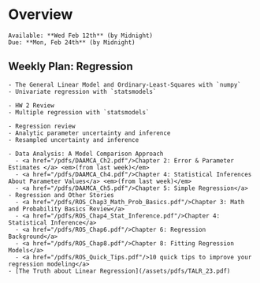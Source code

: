 # Overview
```{admonition} HW 3
Available: **Wed Feb 12th** (by Midnight)  
Due: **Mon, Feb 24th** (by Midnight)
```

## Weekly Plan: Regression
```{topic} [📚 Monday Feb 10th](https://classroom.github.com/a/Xfxgaqdi) 
- The General Linear Model and Ordinary-Least-Squares with `numpy`
- Univariate regression with `statsmodels`
```

```{topic} Tuesday Feb 11th 
- HW 2 Review
- Multiple regression with `statsmodels`
```

```{topic} [Wednesday Feb 12th]()  
- Regression review
- Analytic parameter uncertainty and inference
- Resampled uncertainty and inference
```

```{topic} Readings
- Data Analysis: A Model Comparison Approach
  - <a href="/pdfs/DAAMCA_Ch2.pdf"/>Chapter 2: Error & Parameter Estimates </a> <em>(from last week)</em>   
  - <a href="/pdfs/DAAMCA_Ch4.pdf"/>Chapter 4: Statistical Inferences About Parameter Values</a> <em>(from last week)</em>  
  - <a href="/pdfs/DAAMCA_Ch5.pdf"/>Chapter 5: Simple Regression</a>  
- Regression and Other Stories
  - <a href="/pdfs/ROS_Chap3_Math_Prob_Basics.pdf"/>Chapter 3: Math and Probability Basics Review</a>  
  - <a href="/pdfs/ROS_Chap4_Stat_Inference.pdf"/>Chapter 4: Statistical Inference</a>  
  - <a href="/pdfs/ROS_Chap6.pdf"/>Chapter 6: Regression Background</a>  
  - <a href="/pdfs/ROS_Chap8.pdf"/>Chapter 8: Fitting Regression Models</a>  
  - <a href="/pdfs/ROS_Quick_Tips.pdf"/>10 quick tips to improve your regression modeling</a>  
- [The Truth about Linear Regression](/assets/pdfs/TALR_23.pdf)
```